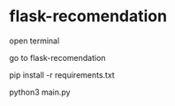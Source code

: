 # flask-recomendation

open terminal 

go to flask-recomendation

pip install -r requirements.txt

python3 main.py
